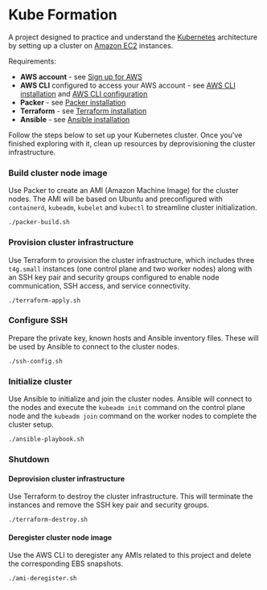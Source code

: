 # Kube Formation

A project designed to practice and understand the [Kubernetes](https://kubernetes.io/) architecture by setting up a cluster on [Amazon EC2](https://aws.amazon.com/ec2/) instances.

Requirements:

- __AWS account__ - see [Sign up for AWS](https://portal.aws.amazon.com/billing/signup)
- __AWS CLI__ configured to access your AWS account - see [AWS CLI installation](https://docs.aws.amazon.com/cli/latest/userguide/getting-started-install.html) and [AWS CLI configuration](https://awscli.amazonaws.com/v2/documentation/api/latest/reference/configure/index.html)
- __Packer__ - see [Packer installation](https://developer.hashicorp.com/packer/install)
- __Terraform__ - see [Terraform installation](https://developer.hashicorp.com/terraform/install)
- __Ansible__ - see [Ansible installation](https://docs.ansible.com/ansible/latest/installation_guide/intro_installation.html)

Follow the steps below to set up your Kubernetes cluster. Once you've finished exploring with it, clean up resources by deprovisioning the cluster infrastructure.

### Build cluster node image

Use Packer to create an AMI (Amazon Machine Image) for the cluster nodes. The AMI will be based on Ubuntu and preconfigured with `containerd`, `kubeadm`, `kubelet` and `kubectl` to streamline cluster initialization.

```shell
./packer-build.sh
```

### Provision cluster infrastructure

Use Terraform to provision the cluster infrastructure, which includes three `t4g.small` instances (one control plane and two worker nodes) along with an SSH key pair and security groups configured to enable node communication, SSH access, and service connectivity.

```shell
./terraform-apply.sh
```

### Configure SSH

Prepare the private key, known hosts and Ansible inventory files. These will be used by Ansible to connect to the cluster nodes.

```shell
./ssh-config.sh
```

### Initialize cluster

Use Ansible to initialize and join the cluster nodes. Ansible will connect to the nodes and execute the `kubeadm init` command on the control plane node and the `kubeadm join` command on the worker nodes to complete the cluster setup.

```shell
./ansible-playbook.sh
```

### Shutdown

#### Deprovision cluster infrastructure

Use Terraform to destroy the cluster infrastructure. This will terminate the instances and remove the SSH key pair and security groups.

```shell
./terraform-destroy.sh
```

#### Deregister cluster node image

Use the AWS CLI to deregister any AMIs related to this project and delete the corresponding EBS snapshots.

```shell
./ami-deregister.sh
```

